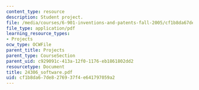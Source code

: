 ```yaml
---
content_type: resource
description: Student project.
file: /media/courses/6-901-inventions-and-patents-fall-2005/cf1b8da67de8276937f4e641797059a2_24306_software.pdf
file_type: application/pdf
learning_resource_types:
- Projects
ocw_type: OCWFile
parent_title: Projects
parent_type: CourseSection
parent_uid: c929091c-413a-12f0-1176-eb1861802dd2
resourcetype: Document
title: 24306_software.pdf
uid: cf1b8da6-7de8-2769-37f4-e641797059a2
---
```

